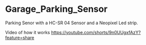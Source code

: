 # Garage_Parking_Sensor

Parking Senor with a HC-SR 04 Sensor and a Neopixel Led strip.


Video of how it works
https://youtube.com/shorts/9n0UUgxfAzY?feature=share
